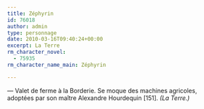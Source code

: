 ```yaml
---
title: Zéphyrin
id: 76018
author: admin
type: personnage
date: 2010-03-16T09:40:24+00:00
excerpt: La Terre
rm_character_novel:
  - 75935
rm_character_name_main: Zéphyrin

---
```

— Valet de ferme à la Borderie. Se moque des machines agricoles, adoptées par son maître Alexandre Hourdequin [151]. _(La Terre.)_